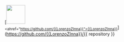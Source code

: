 [<img src="https://github.com/LorenzoZInna.png" width="60px;"/><br /><sub><ahref="https://github.com/{{LorenzoZInna}}">{{LorenzoZInna}}</a></sub>](https://github.com/{{LorenzoZInna}}/{{ repository }}
